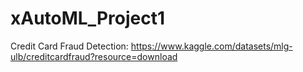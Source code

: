 # xAutoML_Project1

Credit Card Fraud Detection:
https://www.kaggle.com/datasets/mlg-ulb/creditcardfraud?resource=download
